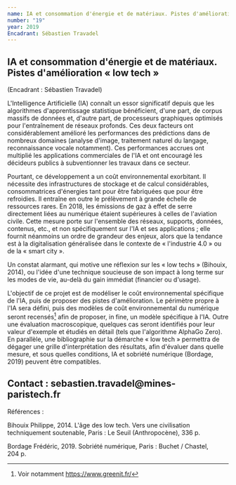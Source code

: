 ```yaml
---
name: IA et consommation d'énergie et de matériaux. Pistes d'amélioration « low tech »
number: "19"
year: 2019
Encadrant: Sébastien Travadel
---
```

## IA et consommation d'énergie et de matériaux. Pistes d'amélioration « low tech »

(Encadrant : Sébastien Travadel)

L'Intelligence Artificielle (IA) connaît un essor significatif depuis
que les algorithmes d'apprentissage statistique bénéficient, d'une part,
de corpus massifs de données et, d'autre part, de processeurs graphiques
optimisés pour l'entraînement de réseaux profonds. Ces deux facteurs ont
considérablement amélioré les performances des prédictions dans de
nombreux domaines (analyse d'image, traitement naturel du langage,
reconnaissance vocale notamment). Ces performances accrues ont multiplié
les applications commerciales de l'IA et ont encouragé les décideurs
publics à subventionner les travaux dans ce secteur.

Pourtant, ce développement a un coût environnemental exorbitant. Il
nécessite des infrastructures de stockage et de calcul considérables,
consommatrices d'énergies tant pour être fabriquées que pour être
refroidies. Il entraîne en outre le prélèvement à grande échelle de
ressources rares. En 2018, les émissions de gaz à effet de serre
directement liées au numérique étaient supérieures à celles de
l'aviation civile. Cette mesure porte sur l'ensemble des réseaux,
supports, données, contenus, etc., et non spécifiquement sur l'IA et ses
applications ; elle fournit néanmoins un ordre de grandeur des enjeux,
alors que la tendance est à la digitalisation généralisée dans le
contexte de « l'industrie 4.0 » ou de la « smart city ».

Un constat alarmant, qui motive une réflexion sur les « low techs »
(Bihouix, 2014), ou l'idée d'une technique soucieuse de son impact à
long terme sur les modes de vie, au-delà du gain immédiat (financier ou
d'usage).

L'objectif de ce projet est de modéliser le coût environnemental
spécifique de l'IA, puis de proposer des pistes d'amélioration. Le
périmètre propre à l'IA sera défini, puis des modèles de coût
environnemental du numérique seront recensés[^1] afin de proposer, in
fine, un modèle spécifique à l'IA. Outre une évaluation macroscopique,
quelques cas seront identifiés pour leur valeur d'exemple et étudiés en
détail (tels que l'algorithme AlphaGo Zero). En parallèle, une
bibliographie sur la démarche « low tech » permettra de dégager une
grille d'interprétation des résultats, afin d'évaluer dans quelle
mesure, et sous quelles conditions, IA et sobriété numérique (Bordage,
2019) peuvent être compatibles.

## Contact : sebastien.travadel\@mines-paristech.fr

Références :

Bihouix Philippe, 2014. L'âge des low tech. Vers une civilisation
techniquement soutenable, Paris : Le Seuil (Anthropocène), 336 p.

Bordage Frédéric, 2019. Sobriété numérique, Paris : Buchet / Chastel,
204 p.

[^1]: Voir notamment https://www.greenit.fr/
